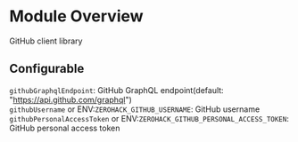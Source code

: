 # Module Overview

GitHub client library

## Configurable

`githubGraphqlEndpoint`: GitHub GraphQL endpoint(default: "https://api.github.com/graphql") <br/>
`githubUsername` or ENV:`ZEROHACK_GITHUB_USERNAME`: GitHub username <br/>
`githubPersonalAccessToken` or ENV:`ZEROHACK_GITHUB_PERSONAL_ACCESS_TOKEN`: GitHub personal access token <br/>
